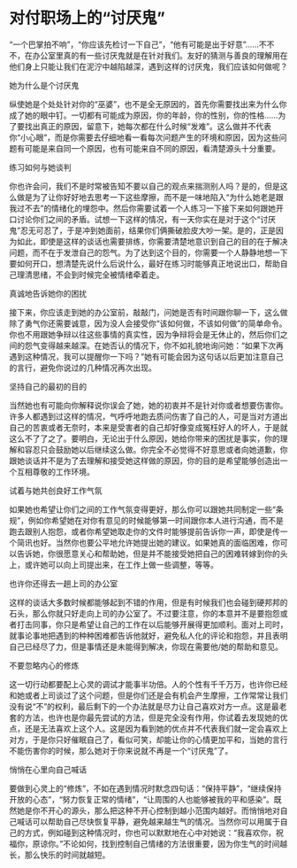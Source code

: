 # 对付职场上的“讨厌鬼”

“一个巴掌拍不响”，“你应该先检讨一下自己”，“他有可能是出于好意”……不不不，在办公室里真的有一些讨厌鬼就是在针对我们。友好的猜测与善良的理解用在他们身上只能让我们在泥泞中越陷越深，遇到这样的讨厌鬼，我们应该如何做呢？ 

她为什么是个讨厌鬼 

纵使她是个处处针对你的“巫婆”，也不是全无原因的，首先你需要找出来为什么你成了她的眼中钉。一切都有可能成为原因，你的年龄，你的性别，你的性格……为了要找出真正的原因，留意下，她每次都在什么时候“发难”。这么做并不代表你“小心眼”，而是你需要去仔细地看一看每次问题产生的环境和原因，因为这些问题有可能是来自同一个原因，也有可能来自不同的原因，看清楚源头十分重要。 

练习如何与她谈判 

你也许会问，我们不是时常被告知不要以自己的观点来揣测别人吗？是的，但是这么做是为了让你好好地去思考一下这些摩擦，而不是一味地陷入“为什么她老是跟我过不去”的情绪化的埋怨中。然后你需要试着一个人练习一下接下来如何跟她开口讨论你们之间的矛盾。试想一下这样的情况，有一天你实在是对于这个“讨厌鬼”忍无可忍了，于是冲到她面前，结果你们俩撕破脸皮大吵一架。是的，正是因为如此，即使是这样的谈话也需要排练，你需要清楚地意识到自己的目的在于解决问题，而不在于发泄自己的怨气。为了达到这个目的，你需要一个人静静地想一下要如何开口，想清楚先说什么后说什么，最好在练习时能够真正地说出口，帮助自己理清思绪，不会到时候完全被情绪牵着走。 

真诚地告诉她你的困扰 

接下来，你应该走到她的办公室前，敲敲门，问她是否有时间跟你聊一下，这么做除了勇气你还需要诚意，因为没人会接受你“该如何做，不该如何做”的简单命令。你也不用跟她争辩以往这些事情的真实性，因为争辩将会是无休止的，然后你们之间的怨气变得越来越深。在她否认的情况下，你不如礼貌地询问她：“如果下次再遇到这种情况，我可以提醒你一下吗？”她有可能会因为这句话以后更加注意自己的言行，避免你说过的几种情况再次出现。 

坚持自己的最初的目的 

当然她也有可能向你解释说你误会了她，她的初衷并不是针对你或者想要伤害你。许多人都遇到过这样的情况，气呼呼地跑去质问伤害了自己的人，可是当对方道出自己的苦衷或者无奈时，本来是受害者的自己却好像变成冤枉好人的坏人，于是就这么不了了之了。要明白，无论出于什么原因，她给你带来的困扰是事实，你的理解和容忍只会鼓励她以后继续这么做。你完全不必觉得不好意思或者向她道歉，你跟她谈话并不是为了去理解和接受她这样做的原因，你的目的是希望能够创造出一个互相尊敬的工作环境。 

试着与她共创良好工作气氛 

如果她也希望让你们之间的工作气氛变得更好，那么你可以跟她共同制定一些“条规”，例如你希望她在对你有意见的时候能够第一时间跟你本人进行沟通，而不是跑去跟别人抱怨，或者你希望她取走你的文件时能够提前告诉你一声，即使是传一个简讯也好。当然你也要公平地允许她提出她的建议。如果她真的面临困难，你可以告诉她，你很愿意关心和帮助她，但是并不能接受她把自己的困难转嫁到你的头上，或许她可以向上司提出来，在工作上做一些调整，等等。 

也许你还得去一趟上司的办公室 

这样的谈话大多数时候都能够起到不错的作用，但是有时候我们也会碰到硬邦邦的石头，那么你就只好走向上司的办公室了。不过要注意，你的本意并不是要抱怨或者打击同事，你只是希望让自己的工作在以后能够开展得更加顺利。面对上司时，就事论事地把遇到的种种困难都告诉他就好，避免私人化的评论和抱怨，并且表明自己已经尽了力，但是事情还是未能得到解决，你现在需要他/她的帮助和意见。 

不要忽略内心的修炼 

这一切行动都要配上心灵的调试才能事半功倍。人的个性有千千万万，也许你已经和她或者上司谈过了这个问题，但是你们还是会有机会产生摩擦，工作常常让我们没有说“不”的权利，最后剩下的一个办法就是尽力让自己喜欢对方一点。这是最老套的方法，也许也是你最先尝试的方法，但是完全没有作用，你试着去发现她的优点，还是无法喜欢上这个人。这是因为看到她的优点并不代表我们就一定会喜欢上对方，于是你只好催眠自己了，看似可笑，却能让你的心情更加平和，当她的言行不能伤害你的时候，那么她对于你来说就不再是一个“讨厌鬼”了。 

悄悄在心里向自己喊话 

要做到心灵上的“修炼”，不如在遇到情况时默念四句话：“保持平静”，“继续保持开放的心态”，“努力恢复正常的情绪”，“让周围的人也能够被我的平和感染”。既然她是你不开心的源头，那么把这种不开心控制到越小范围内越好。而悄悄地对自己喊话可以帮助自己尽快恢复平静，避免越来越生气的情况。当然你可以用属于自己的方式，例如碰到这种情况时，你也可以默默地在心中对她说：“我喜欢你，祝福你，原谅你。”不论如何，找到控制自己情绪的方法很重要，因为你生气的时间越长，那么快乐的时间就越短。